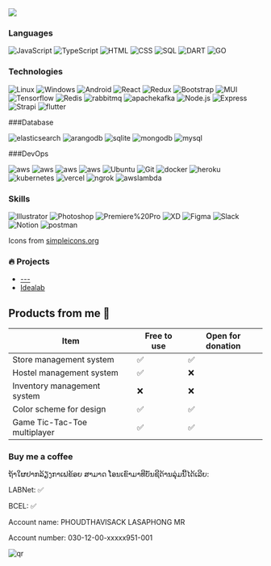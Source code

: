 

  <img align="center" src="https://github-readme-stats.vercel.app/api?username=phoudthavisack" />



### Languages

![JavaScript](https://img.shields.io/badge/-JavaScript-000?&logo=JavaScript)
![TypeScript](https://img.shields.io/badge/-TypeScript-000?&logo=TypeScript)
![HTML](https://img.shields.io/badge/-HTML-000?&logo=html5)
![CSS](https://img.shields.io/badge/-CSS-000?&logo=css3)
![SQL](https://img.shields.io/badge/-SQL-000?&logo=MySQL)
![DART](https://img.shields.io/badge/-DART-000?&logo=dart)
![GO](https://img.shields.io/badge/-Golang-000?&logo=go)


### Technologies

![Linux](https://img.shields.io/badge/-Linux-000?&logo=linux)
![Windows](https://img.shields.io/badge/-Windows-000?&logo=Windows)
![Android](https://img.shields.io/badge/-Android-000?&logo=Android)
![React](https://img.shields.io/badge/-React-000?&logo=react)
![Redux](https://img.shields.io/badge/-Redux-000?&logo=Redux)
![Bootstrap](https://img.shields.io/badge/-Bootstrap-000?&logo=Bootstrap)
![MUI](https://img.shields.io/badge/-Material%20UI-000?&logo=MUI)
![Tensorflow](https://img.shields.io/badge/-Tensorflow-000?&logo=tensorflow)
![Redis](https://img.shields.io/badge/-Redis-000?&logo=Redis)
![rabbitmq](https://img.shields.io/badge/-RabbitMQ-000?&logo=rabbitmq)
![apachekafka](https://img.shields.io/badge/-Kafka-000?&logo=apachekafka)
![Node.js](https://img.shields.io/badge/-Node.js-000?&logo=node.js)
![Express](https://img.shields.io/badge/-Express-000?&logo=express)
![Strapi](https://img.shields.io/badge/-Strapi-000?&logo=strapi)
![flutter](https://img.shields.io/badge/-Flutter-000?&logo=flutter)


###Database

![elasticsearch](https://img.shields.io/badge/-Elasticsearch-000?&logo=elasticsearch)
![arangodb](https://img.shields.io/badge/-ArangoDB-000?&logo=arangodb)
![sqlite](https://img.shields.io/badge/-Sqlite-000?&logo=sqlite)
![mongodb](https://img.shields.io/badge/-MongoDB-000?&logo=mongodb)
![mysql](https://img.shields.io/badge/-MySQL-000?&logo=mysql)

###DevOps

![aws](https://img.shields.io/badge/-S3-000?&logo=amazons3)
![aws](https://img.shields.io/badge/-EC2-000?&logo=amazonec2)
![aws](https://img.shields.io/badge/-API_GATEWAY-000?&logo=amazonapigateway)
![aws](https://img.shields.io/badge/-Terraform-000?&logo=terraform)
![Ubuntu](https://img.shields.io/badge/-Ubuntu-000?&logo=ubuntu)
![Git](https://img.shields.io/badge/-Git-000?&logo=git)
![docker](https://img.shields.io/badge/-Docker-000?&logo=docker)
![heroku](https://img.shields.io/badge/-Heroku-000?&logo=heroku)
![kubernetes](https://img.shields.io/badge/-Kubernetes-000?&logo=kubernetes)
![vercel](https://img.shields.io/badge/-Vercel-000?&logo=vercel)
![ngrok](https://img.shields.io/badge/-Ngrok-000?&logo=ngrok)
![awslambda](https://img.shields.io/badge/-Lambda-000?&logo=awslambda)

### Skills

![Illustrator](https://img.shields.io/badge/-Illustrator-000?&logo=adobe-illustrator)
![Photoshop](https://img.shields.io/badge/-Photoshop-000?&logo=adobe-photoshop)
![Premiere%20Pro](https://img.shields.io/badge/-Premiere%20Pro-000?&logo=adobe-premiere-pro)
![XD](https://img.shields.io/badge/-XD-000?&logo=adobe-xd)
![Figma](https://img.shields.io/badge/-Figma-000?&logo=figma)
![Slack](https://img.shields.io/badge/-Slack-000?&logo=slack)
![Notion](https://img.shields.io/badge/-Notion-000?&logo=notion)
![postman](https://img.shields.io/badge/-Postman-000?&logo=postman)

Icons from [simpleicons.org](https://simpleicons.org/?q=aws)


### 🔥 Projects

-	[---](http://www.google.com)
-	[Idealab](https://idealabdevelopment.com)

## Products from me 🛒

| Item | Free to use | Open for donation |
| --- | --- | --- |
| Store management system | ✅ | ✅ |
| Hostel management system | ✅ | ❌ |
| Inventory management system | ❌ | ❌ |
| Color scheme for design | ✅ | ✅ |
| Game Tic-Tac-Toe multiplayer | ✅ | ✅ |

### Buy me a coffee

ຖ້າໃຜຢາກລ້ຽງກາເຟຂ້ອຍ ສາມາດ ໂອນເຂົາມາທີບັນຊີດ້ານລຸ່ມນີ້ໄດ້ເລີຍ:

LABNet: ✅

BCEL: ✅

Account name: PHOUDTHAVISACK LASAPHONG MR

Account number: 030-12-00-xxxxx951-001 

![qr](https://chart.googleapis.com/chart?cht=qr&chl=00020101021138670016A00526628466257701082771041802030010324CCHRJZRJZWUDWNQVHEXUHNOQ53034185802LA63049B5F&chs=200x200&choe=UTF-8)
